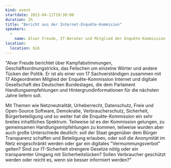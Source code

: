 ```yaml
---
kind: event
startdate: 2013-04-11T19:30:00
duration: 2h
title: "Bericht aus der Internet-Enquête-Kommision"
speakers:
  -
    name: Alvar Freude, IT-Berater und Mitglied der Enquête-Kommission des Deutschen Bundestags "Internet und digitale Gesellschaft"
location:
  location: bib
---
```

"Alvar Freude berichtet über Kampfabstimmungen, Geschäftsordnungstricks,
das Feilschen um einzelne Wörter und andere Tücken der Politik. Er ist
als einer von 17 Sachverständigen zusammen mit 17 Abgeordneten Mitglied
der Enquête-Kommission Internet und digitale Gesellschaft des Deutschen
Bundestages, die dem Parlament Handlungsempfehlungen und
Hintergrundinformationen für die nächsten Jahre liefern soll.

Mit Themen wie Netzneutralität, Urheberrecht, Datenschutz, Freie und
Open-Source Software, Demokratie, Verbraucherschutz, Sicherheit,
Bürgerbeteiligung und so weiter hat die Enquête-Kommission ein sehr
breites inhaltliches Spektrum. Teilweise ist es der Kommission gelungen,
zu gemeinsamen Handlungsempfehlungen zu kommen, teilweise wurden aber
auch große Unterschiede deutlich: soll der Staat gegenüber dem Bürger
Transparenz schaffen und Beteiligung erlauben, oder soll die Anonymität
im Netz eingeschränkt werden oder gar ein digitales "Vermummungsverbot"
gelten? Sind zur IT-Sicherheit strengere Gesetze nötig oder ein
transparenter Umgang mit Sicherheitslücken? Sollen Verbraucher geschützt
werden oder reicht es, wenn sie besser informiert werden?" 
